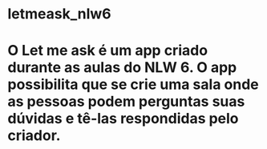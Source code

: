 # letmeask_nlw6
  # O Let me ask é um app criado durante as aulas do NLW 6. O app possibilita que se crie uma sala onde as pessoas podem perguntas suas dúvidas e tê-las respondidas pelo criador.
  

